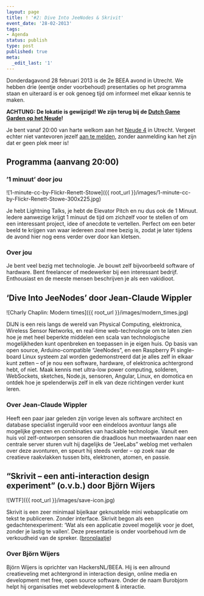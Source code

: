 ```yaml
---
layout: page
title: ! '#2: Dive Into JeeNodes & Skrivit'
event_date: '28-02-2013'
tags:
- Agenda
status: publish
type: post
published: true
meta:
  _edit_last: '1'
---
```

Donderdagavond 28 februari 2013 is de 2e BEEA avond in Utrecht. We hebben drie (eentje onder voorbehoud) presentaties op het programma staan en uiteraard is er ook genoeg tijd om informeel met elkaar kennis te maken.

**ACHTUNG: De lokatie is gewijzigd! We zijn terug bij de [Dutch Game Garden op het Neude](http://www.dutchgamegarden.nl/over-ons/route/)!**

Je bent vanaf 20:00 van harte welkom aan het [Neude 4](http://www.dutchgamegarden.nl/over-ons/route/) in Utrecht. Vergeet echter niet vantevoren jezelf [aan te melden](http://hackersnl.nl/reserveren/), zonder aanmelding kan het zijn dat er geen plek meer is!

## Programma (aanvang 20:00)

### ’1 minuut’ door jou

![1-minute-cc-by-Flickr-Renett-Stowe]({{ root_url }}/images/1-minute-cc-by-Flickr-Renett-Stowe-300x225.jpg)

Je hebt Lightning Talks, je hebt de Elevator Pitch en nu dus ook de 1 Minuut. Iedere aanwezige krijgt 1 minuut de tijd om zichzelf voor te stellen of om een interessant project, idee of anecdote te vertellen. Perfect om een beter beeld te krijgen van waar iedereen zoal mee bezig is, zodat je later tijdens de avond hier nog eens verder over door kan kletsen.

### Over jou

Je bent veel bezig met technologie. Je bouwt zelf bijvoorbeeld software of hardware. Bent freelancer of medewerker bij een interessant bedrijf. Enthousiast en de meeste mensen beschrijven je als een vakidioot.

## ‘Dive Into JeeNodes’ door Jean-Claude Wippler

![Charly Chaplin: Modern times]({{ root_url }}/images/modern_times.jpg)

DIJN is een reis langs de wereld van Physical Computing, elektronica, Wireless Sensor Networks, en real-time web-technologie om te laten zien hoe je met heel beperkte middelen een scala van technologische mogelijkheden kunt openbreken en toepassen in je eigen huis. Op basis van open source, Arduino-compatible “JeeNodes”, en een Raspberry Pi single-board Linux systeem zal worden gedemonstreerd dat je alles zelf in elkaar kunt zetten – of je nou een software, hardware, of elektronica achtergrond hebt, of niet. Maak kennis met ultra-low power computing, solderen, WebSockets, sketches, Node.js, sensoren, Angular, Linux, en domotica en ontdek hoe je spelenderwijs zelf in elk van deze richtingen verder kunt leren.

### Over Jean-Claude Wippler

Heeft een paar jaar geleden zijn vorige leven als software architect en database specialist ingeruild voor een eindeloos avontuur langs alle mogelijke grenzen en combinaties van hackable technologie. Vanuit een huis vol zelf-ontworpen sensoren die draadloos hun meetwaarden naar een centrale server sturen vult hij dagelijks de “JeeLabs” weblog met verhalen over deze avonturen, en speurt hij steeds verder – op zoek naar de creatieve raakvlakken tussen bits, elektronen, atomen, en passie.

## “Skrivit – een anti-interaction design experiment” (o.v.b.) door Björn Wijers

![WTF]({{ root_url }}/images/save-icon.jpg)

Skrivit is een zeer minimaal bijelkaar geknustelde mini webapplicatie om tekst te publiceren. Zonder interface. Skrivit begon als een gedachtenexperiment: ‘Wat als een applicatie zoveel mogelijk voor je doet, zonder je lastig te vallen’. Deze presentatie is onder voorbehoud ivm de verkoudheid van de spreker. ([bronplaatje](http://andreajonnacharuk.blogspot.nl/2011/05/save.html))

### Over Björn Wijers

Björn Wijers is oprichter van HackersNL/BEEA. Hij is een allround creatieveling met achtergrond in interaction design, online media en development met free, open source software. Onder de naam Burobjorn helpt hij organisaties met webdevelopment & interactie.